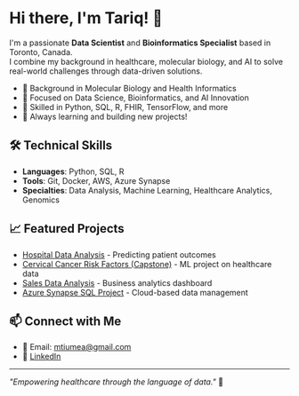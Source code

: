 # Hi there, I'm Tariq! 👋

I'm a passionate **Data Scientist** and **Bioinformatics Specialist** based in Toronto, Canada.  
I combine my background in healthcare, molecular biology, and AI to solve real-world challenges through data-driven solutions.

- 🔬 Background in Molecular Biology and Health Informatics
- 🧬 Focused on Data Science, Bioinformatics, and AI Innovation
- 💬 Skilled in Python, SQL, R, FHIR, TensorFlow, and more
- 🚀 Always learning and building new projects!

## 🛠 Technical Skills
- **Languages**: Python, SQL, R
- **Tools**: Git, Docker, AWS, Azure Synapse
- **Specialties**: Data Analysis, Machine Learning, Healthcare Analytics, Genomics

## 📈 Featured Projects
- [Hospital Data Analysis](https://github.com/mtariqbiotech/Hospital_Data-Analysis_Tariq) - Predicting patient outcomes
- [Cervical Cancer Risk Factors (Capstone)](https://github.com/mtariqbiotech/Capstone-Project_Tariq) - ML project on healthcare data
- [Sales Data Analysis](https://github.com/mtariqbiotech/Sales_Analysis_Tariq) - Business analytics dashboard
- [Azure Synapse SQL Project](https://github.com/mtariqbiotech/Azure_Synapse_SQL) - Cloud-based data management

## 📫 Connect with Me
- 📧 Email: mtiumea@gmail.com
- 🔗 [LinkedIn](https://www.linkedin.com/in/mdtariqulscired)

---
*"Empowering healthcare through the language of data."* 🌟

